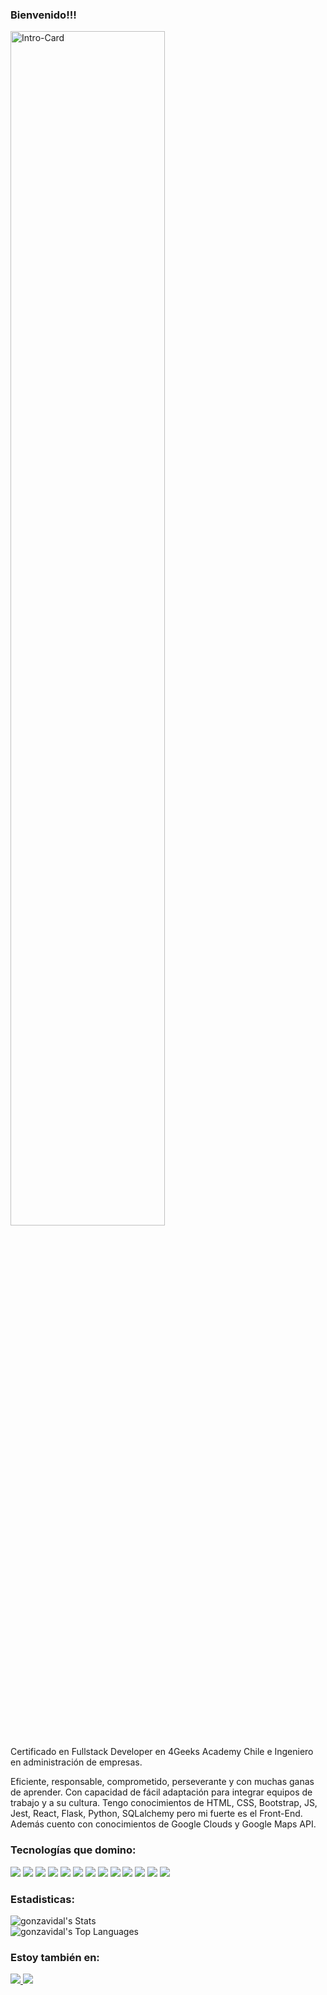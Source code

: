 ### Bienvenido!!!

<img src="https://github.com/Gonzavidal/Gonzavidal/blob/ae373578aca07c8dfc39eeae23875ea5af87c526/Tarjeta%20presentaci%C3%B3n%20GV.png" width="70%" title="Intro" alt="Intro-Card">


Certificado en Fullstack Developer en 4Geeks Academy Chile e Ingeniero en administración de empresas.

Eficiente, responsable, comprometido, perseverante y con muchas ganas de aprender. Con capacidad de fácil adaptación para integrar equipos de trabajo y a su cultura.
Tengo conocimientos de HTML, CSS, Bootstrap, JS, Jest, React, Flask, Python, SQLalchemy pero mi fuerte es el Front-End. Además cuento con conocimientos de Google Clouds y Google Maps API.


### Tecnologías que domino:
<div>
<img src = "https://img.shields.io/badge/-HTML5-E34F26?style=flat&logo=html5&logoColor=white"> 
<img src = "https://img.shields.io/badge/-CSS3-1572B6?style=flat&logo=css3&logoColor=white">
<img src="https://img.shields.io/badge/-Bootstrap-563D7C?style=flat&logo=bootstrap&logoColor=white">
<img src="https://img.shields.io/badge/-JavaScript-eed718?style=flat&logo=javascript&logoColor=ffffff">
<img src="https://img.shields.io/badge/-React.js-000000?style=flat&logo=react&logoColor=00c8ff">
<img src="http://img.shields.io/badge/-Git-F1502F?style=flat&logo=git&logoColor=FFFFFF">
<img src="https://img.shields.io/badge/-Python-black?style=flat&logo=python&logoColor=white"> 
<img src="https://img.shields.io/badge/-Flask-black?style=flat&logo=flask&logoColor=white"> 
 <img src="https://img.shields.io/badge/-SQLAlchemy-black?style=flat&logo=sqlalchemy&logoColor=white"> 
 <img src="https://img.shields.io/badge/-Scrum-3C873A?style=flat&logo=scrum&logoColor=white">
 <img src="https://img.shields.io/badge/-RestApi-3C873A?style=flat&logo=restapi&logoColor=white">
 <img src="https://img.shields.io/badge/-GoogleCloud-3C873A?style=flat&logo=restapi&logoColor=white">
  <img src="https://img.shields.io/badge/-MapsAPI-3C873A?style=flat&logo=restapi&logoColor=white">
</div>

### Estadisticas:
![gonzavidal's Stats](https://github-readme-stats.vercel.app/api?username=gonzavidal&theme=dark&show_icons=true&hide_border=true&count_private=true)<br>
![gonzavidal's Top Languages](https://github-readme-stats.vercel.app/api/top-langs/?username=gonzavidal&theme=dark&show_icons=true&hide_border=true&layout=compact)

### Estoy también en:
<div>
<a href="https://github.com/gonzavidal">
<img src="http://img.shields.io/badge/-Github-000000?style=flat&logo=github&logoColor=FFFFFF">
</a>
<a href="https://www.linkedin.com/in/gonzavidalv/">
<img src="https://img.shields.io/badge/-Linkedin-black?style=flat&logo=linkedin&logoColor=white"> 
</a>
</div>
